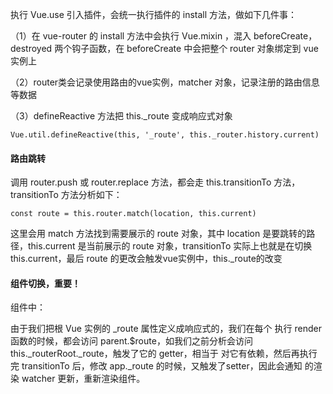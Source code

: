 执行 Vue.use 引入插件，会统一执行插件的 install 方法，做如下几件事：

（1）在 vue-router 的 install 方法中会执行 Vue.mixin ，混入 beforeCreate，destroyed 两个钩子函数，在 beforeCreate 中会把整个 router 对象绑定到 vue 实例上

（2）router类会记录使用路由的vue实例，matcher 对象，记录注册的路由信息等数据

（3）defineReactive 方法把 this._route 变成响应式对象

```
Vue.util.defineReactive(this, '_route', this._router.history.current)
```

#### 路由跳转

调用 router.push 或 router.replace 方法，都会走 this.transitionTo 方法，transitionTo 方法分析如下：

```
const route = this.router.match(location, this.current)
```

这里会用 match 方法找到需要展示的 route 对象，其中 location 是要跳转的路径，this.current 是当前展示的 route 对象，transitionTo 实际上也就是在切换 this.current，最后 route 的更改会触发vue实例中，this._route的改变

#### 组件切换，重要！

<router-view>组件中：

由于我们把根 Vue 实例的 _route 属性定义成响应式的，我们在每个 <router-view> 执行 render 函数的时候，都会访问 parent.$route，如我们之前分析会访问 this._routerRoot._route，触发了它的 getter，相当于 <router-view> 对它有依赖，然后再执行完 transitionTo 后，修改 app._route 的时候，又触发了setter，因此会通知 <router-view> 的渲染 watcher 更新，重新渲染组件。
